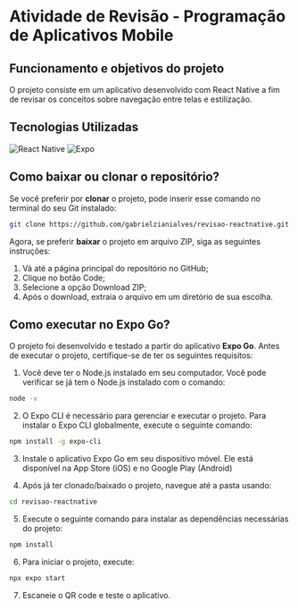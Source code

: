 # Atividade de Revisão - Programação de Aplicativos Mobile

## Funcionamento e objetivos do projeto

O projeto consiste em um aplicativo desenvolvido com React Native a fim de revisar os conceitos sobre navegação entre telas e estilização.


## Tecnologias Utilizadas

![React Native](https://img.shields.io/badge/react_native-%2320232a.svg?style=for-the-badge&logo=react&logoColor=%2361DAFB)
![Expo](https://img.shields.io/badge/expo-1C1E24?style=for-the-badge&logo=expo&logoColor=#D04A37)


## Como baixar ou clonar o repositório?

Se você preferir por **clonar** o projeto, pode inserir esse comando no terminal do seu Git instalado:
```bash
git clone https://github.com/gabrielzianialves/revisao-reactnative.git
```

Agora, se preferir **baixar** o projeto em arquivo ZIP, siga as seguintes instruções:

1. Vá até a página principal do repositório no GitHub;
2. Clique no botão Code;
3. Selecione a opção Download ZIP;
4. Após o download, extraia o arquivo em um diretório de sua escolha.

## Como executar no Expo Go?

O projeto foi desenvolvido e testado a partir do aplicativo **Expo Go**. Antes de executar o projeto, certifique-se de ter os seguintes requisitos:

1. Você deve ter o Node.js instalado em seu computador. Você pode verificar se já tem o Node.js instalado com o comando:
```bash
node -v
```
2. O Expo CLI é necessário para gerenciar e executar o projeto. Para instalar o Expo CLI globalmente, execute o seguinte comando:
```bash
npm install -g expo-cli
```
3. Instale o aplicativo Expo Go em seu dispositivo móvel. Ele está disponível na App Store (iOS) e no Google Play (Android)

4. Após já ter clonado/baixado o projeto, navegue até a pasta usando:
```bash
cd revisao-reactnative
```
5. Execute o seguinte comando para instalar as dependências necessárias do projeto:
```bash
npm install
```
6. Para iniciar o projeto, execute:
```bash
npx expo start
```
7. Escaneie o QR code e teste o aplicativo.